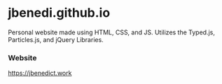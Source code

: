 # jbenedi.github.io

Personal website made using HTML, CSS, and JS. Utilizes the Typed.js, Particles.js, and jQuery Libraries.

### Website
https://jbenedict.work
